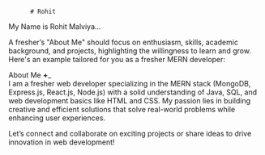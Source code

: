           # Rohit    
 My Name is Rohit Malviya...                                          
                                   
                             
A fresher’s "About Me" should focus on enthusiasm, skills, academic background, and projects,  highlighting the willingness to learn and grow. Here's an example tailored for you as a fresher MERN developer:
                 
About Me __+___                                                           
I am a fresher web developer specializing in the MERN stack (MongoDB, Express.js, React.js, Node.js) with a solid understanding of Java, SQL, and web development basics like HTML and CSS. My passion lies in building creative and efficient solutions that solve real-world problems while enhancing user experiences.                                            
                                                                                                                                             
                                                                                                                         
Let’s connect and collaborate on exciting projects or share ideas to drive innovation in web development!                                                                                                                                                                                                                                               
                                                                                                                                                             
                                
                             
